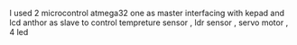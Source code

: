  I used 2 microcontrol atmega32 
 one as master interfacing with kepad and lcd 
 anthor as slave to control tempreture sensor , ldr sensor , servo motor , 4 led 
